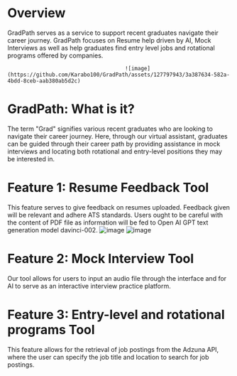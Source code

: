 # Overview
GradPath serves as a service to support recent graduates navigate their career journey. GradPath focuses on Resume help driven by AI, Mock Interviews as well as help graduates find entry level jobs and rotational programs offered by companies.
                                        
                                         ![image](https://github.com/Karabo100/GradPath/assets/127797943/3a387634-582a-4bdd-8ceb-aab380ab5d2c) 
# GradPath: What is it?
The term "Grad" signifies various recent graduates who are looking to navigate their career journey. Here, through our virtual assistant, graduates can be guided through their career path by providing assistance in mock interviews and locating both rotational and entry-level positions they may be interested in. 

# Feature 1: Resume Feedback Tool
This feature serves to give feedback on resumes uploaded. Feedback given will be relevant and adhere ATS standards. Users ought to be careful with the content of PDF file as information will be fed to Open AI GPT text generation model davinci-002. 
![image](https://github.com/Karabo100/GradPath/assets/127797943/655909a3-df46-4f1c-bb15-4bd7b040e80d)
![image](https://github.com/Karabo100/GradPath/assets/127797943/46a16f63-0058-4cd4-89a1-697bf7508b76)

# Feature 2: Mock Interview Tool
Our tool allows for users to input an audio file through the interface and for AI to serve as an interactive interview practice platform. 

# Feature 3: Entry-level and rotational programs Tool
This feature allows for the retrieval of job postings from the Adzuna API, where the user can specify the job title and location to search for job postings. 
